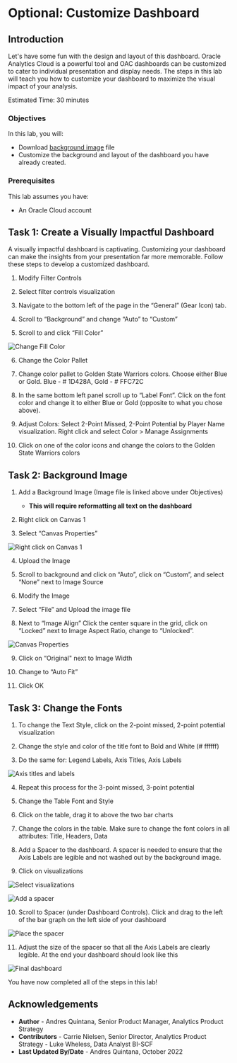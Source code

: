 # Optional: Customize Dashboard

## Introduction

Let's have some fun with the design and layout of this dashboard. Oracle Analytics Cloud is a powerful tool and OAC dashboards can be customized to cater to individual presentation and display needs. The steps in this lab will teach you how to customize your dashboard to maximize the visual impact of your analysis.   

Estimated Time: 30 minutes

### Objectives

In this lab, you will:
* Download [background image](files/basketballcourt.jpg " ") file 
* Customize the background and layout of the dashboard you have already created. 

### Prerequisites

This lab assumes you have:
* An Oracle Cloud account

## Task 1: Create a Visually Impactful Dashboard

A visually impactful dashboard is captivating. Customizing your dashboard can make the insights from your presentation far more memorable. Follow these steps to develop a customized dashboard. 

1. Modify Filter Controls

2. Select filter controls visualization

3. Navigate to the bottom left of the page in the “General” (Gear Icon) tab. 

4. Scroll to “Background” and change “Auto” to “Custom”

5. Scroll to and click “Fill Color”

  ![Change Fill Color](images/optional1.png) 

6. Change the Color Pallet 

7. Change color pallet to Golden State Warriors colors. Choose either Blue or Gold. Blue - # 1D428A, Gold - # FFC72C
  
8. In the same bottom left panel scroll up to “Label Font”. Click on the font color and change it to either Blue or Gold (opposite to what you chose above). 

9. Adjust Colors: Select 2-Point Missed, 2-Point Potential by Player Name visualization. Right click and select Color > Manage Assignments 
     
10. Click on one of the color icons and change the colors to the Golden State Warriors colors 
  

## Task 2: Background Image

1. Add a Background Image (Image file is linked above under Objectives) 
    - **This will require reformatting all text on the dashboard**

2. Right click on Canvas 1

3. Select “Canvas Properties”

  ![Right click on Canvas 1](images/canvasprop1.png)

4. Upload the Image

5. Scroll to background and click on “Auto”, click on “Custom”, and select “None” next to Image Source  

6. Modify the Image

7. Select “File” and Upload the image file 

8. Next to “Image Align” Click the center square in the grid, click on “Locked” next to Image Aspect Ratio, change to “Unlocked”.

  ![Canvas Properties](images/optional2.png)

9. Click on “Original" next to Image Width

10. Change to “Auto Fit” 

11. Click OK

## Task 3: Change the Fonts 

1. To change the Text Style, click on the 2-point missed, 2-point potential visualization 
  
2. Change the style and color of the title font to Bold and White (# ffffff)

3. Do the same for: Legend Labels, Axis Titles, Axis Labels 

  ![Axis titles and labels](images/optional3.png)

4. Repeat this process for the 3-point missed, 3-point potential
   
5. Change the Table Font and Style 

6. Click on the table, drag it to above the two bar charts

7. Change the colors in the table. Make sure to change the font colors in all attributes: Title, Headers, Data

8. Add a Spacer to the dashboard. A spacer is needed to ensure that the Axis Labels are legible and not washed out by the background image. 

9. Click on visualizations 

  ![Select visualizations](images/optional4.png)

  ![Add a spacer](images/optional5.png)

10. Scroll to Spacer (under Dashboard Controls). Click and drag to the left of the bar graph on the left side of your dashboard

  ![Place the spacer](images/optional6.png)

11. Adjust the size of the spacer so that all the Axis Labels are clearly legible. At the end your dashboard should look like this 

  ![Final dashboard](images/final.png)

You have now completed all of the steps in this lab! 


## Acknowledgements
* **Author** - Andres Quintana, Senior Product Manager, Analytics Product Strategy
* **Contributors** -  Carrie Nielsen, Senior Director, Analytics Product Strategy
                   -  Luke Wheless, Data Analyst BI-SCF
* **Last Updated By/Date** - Andres Quintana, October 2022

